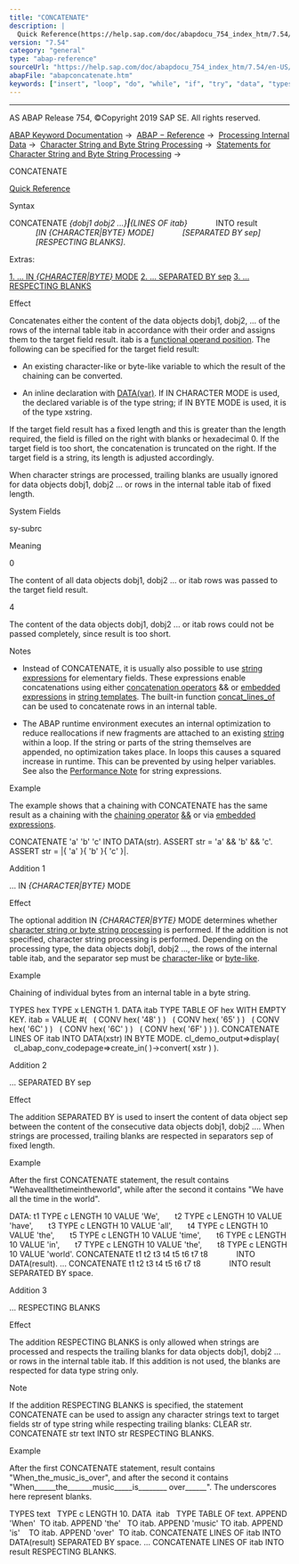 ```yaml
---
title: "CONCATENATE"
description: |
  Quick Reference(https://help.sap.com/doc/abapdocu_754_index_htm/7.54/en-US/abapconcatenate_shortref.htm) Syntax CONCATENATE dobj1 dobj2 ...LINES OF itab INTO result IN CHARACTERBYTE MODE SEPARATED BY sep RESPECTING BLANKS. Extras: 1. ... IN CHAR
version: "7.54"
category: "general"
type: "abap-reference"
sourceUrl: "https://help.sap.com/doc/abapdocu_754_index_htm/7.54/en-US/abapconcatenate.htm"
abapFile: "abapconcatenate.htm"
keywords: ["insert", "loop", "do", "while", "if", "try", "data", "types", "internal-table", "abapconcatenate"]
---
```


* * *

AS ABAP Release 754, ©Copyright 2019 SAP SE. All rights reserved.

[ABAP Keyword Documentation](https://help.sap.com/doc/abapdocu_754_index_htm/7.54/en-US/abenabap.htm) →  [ABAP − Reference](https://help.sap.com/doc/abapdocu_754_index_htm/7.54/en-US/abenabap_reference.htm) →  [Processing Internal Data](https://help.sap.com/doc/abapdocu_754_index_htm/7.54/en-US/abenabap_data_working.htm) →  [Character String and Byte String Processing](https://help.sap.com/doc/abapdocu_754_index_htm/7.54/en-US/abenabap_data_string.htm) →  [Statements for Character String and Byte String Processing](https://help.sap.com/doc/abapdocu_754_index_htm/7.54/en-US/abenstring_processing_statements.htm) → 

CONCATENATE

[Quick Reference](https://help.sap.com/doc/abapdocu_754_index_htm/7.54/en-US/abapconcatenate_shortref.htm)

Syntax

CONCATENATE *{*dobj1 dobj2 ...*}**|**{*LINES OF itab*}*
            INTO result
            *\[*IN *{*CHARACTER*|*BYTE*}* MODE*\]*
            *\[*SEPARATED BY sep*\]*
            *\[*RESPECTING BLANKS*\]*.

Extras:

[1\. ... IN *{*CHARACTER*|*BYTE*}* MODE](#!ABAP_ADDITION_1@1@)
[2\. ... SEPARATED BY sep](#!ABAP_ADDITION_2@2@)
[3\. ... RESPECTING BLANKS](#!ABAP_ADDITION_3@3@)

Effect

Concatenates either the content of the data objects dobj1, dobj2, ... of the rows of the internal table itab in accordance with their order and assigns them to the target field result. itab is a [functional operand position](https://help.sap.com/doc/abapdocu_754_index_htm/7.54/en-US/abenfunctional_position_glosry.htm "Glossary Entry"). The following can be specified for the target field result:

-   An existing character-like or byte-like variable to which the result of the chaining can be converted.
    
-   An inline declaration with [DATA(var)](https://help.sap.com/doc/abapdocu_754_index_htm/7.54/en-US/abendata_inline.htm). If IN CHARACTER MODE is used, the declared variable is of the type string; if IN BYTE MODE is used, it is of the type xstring.
    

If the target field result has a fixed length and this is greater than the length required, the field is filled on the right with blanks or hexadecimal 0. If the target field is too short, the concatenation is truncated on the right. If the target field is a string, its length is adjusted accordingly.

When character strings are processed, trailing blanks are usually ignored for data objects dobj1, dobj2 ... or rows in the internal table itab of fixed length.

System Fields

sy-subrc

Meaning

0

The content of all data objects dobj1, dobj2 ... or itab rows was passed to the target field result.

4

The content of the data objects dobj1, dobj2 ... or itab rows could not be passed completely, since result is too short.

Notes

-   Instead of CONCATENATE, it is usually also possible to use [string expressions](https://help.sap.com/doc/abapdocu_754_index_htm/7.54/en-US/abapcompute_string.htm) for elementary fields. These expressions enable concatenations using either [concatenation operators](https://help.sap.com/doc/abapdocu_754_index_htm/7.54/en-US/abenconcatenation_operator_glosry.htm "Glossary Entry") && or [embedded expressions](https://help.sap.com/doc/abapdocu_754_index_htm/7.54/en-US/abenstring_templates_expressions.htm) in [string templates](https://help.sap.com/doc/abapdocu_754_index_htm/7.54/en-US/abenstring_templates.htm). The built-in function [concat\_lines\_of](https://help.sap.com/doc/abapdocu_754_index_htm/7.54/en-US/abenconcatenation_functions.htm) can be used to concatenate rows in an internal table.
    
-   The ABAP runtime environment executes an internal optimization to reduce reallocations if new fragments are attached to an existing [string](https://help.sap.com/doc/abapdocu_754_index_htm/7.54/en-US/abenstring_glosry.htm "Glossary Entry") within a loop. If the string or parts of the string themselves are appended, no optimization takes place. In loops this causes a squared increase in runtime. This can be prevented by using helper variables. See also the [Performance Note](https://help.sap.com/doc/abapdocu_754_index_htm/7.54/en-US/abenstring_expr_perfo.htm) for string expressions.
    

Example

The example shows that a chaining with CONCATENATE has the same result as a chaining with the [chaining operator](https://help.sap.com/doc/abapdocu_754_index_htm/7.54/en-US/abenconcatenation_operator_glosry.htm "Glossary Entry") [&&](https://help.sap.com/doc/abapdocu_754_index_htm/7.54/en-US/abenstring_operators.htm) or via [embedded expressions](https://help.sap.com/doc/abapdocu_754_index_htm/7.54/en-US/abenstring_templates_expressions.htm).

CONCATENATE 'a' 'b' 'c' INTO DATA(str).
ASSERT str = 'a' && 'b' && 'c'.
ASSERT str = |{ 'a' }{ 'b' }{ 'c' }|.

Addition 1

... IN *{*CHARACTER*|*BYTE*}* MODE

Effect

The optional addition IN *{*CHARACTER*|*BYTE*}* MODE determines whether [character string or byte string processing](https://help.sap.com/doc/abapdocu_754_index_htm/7.54/en-US/abenstring_processing_statements.htm) is performed. If the addition is not specified, character string processing is performed. Depending on the processing type, the data objects dobj1, dobj2 ..., the rows of the internal table itab, and the separator sep must be [character-like](https://help.sap.com/doc/abapdocu_754_index_htm/7.54/en-US/abencharlike_data_object_glosry.htm "Glossary Entry") or [byte-like](https://help.sap.com/doc/abapdocu_754_index_htm/7.54/en-US/abenbyte_like_data_object_glosry.htm "Glossary Entry").

Example

Chaining of individual bytes from an internal table in a byte string.

TYPES hex TYPE x LENGTH 1.
DATA itab TYPE TABLE OF hex WITH EMPTY KEY.
itab = VALUE #(
  ( CONV hex( '48' ) )
  ( CONV hex( '65' ) )
  ( CONV hex( '6C' ) )
  ( CONV hex( '6C' ) )
  ( CONV hex( '6F' ) ) ).
CONCATENATE LINES OF itab INTO DATA(xstr) IN BYTE MODE.
cl\_demo\_output=>display(
  cl\_abap\_conv\_codepage=>create\_in( )->convert( xstr ) ).

Addition 2

... SEPARATED BY sep

Effect

The addition SEPARATED BY is used to insert the content of data object sep between the content of the consecutive data objects dobj1, dobj2 .... When strings are processed, trailing blanks are respected in separators sep of fixed length.

Example

After the first CONCATENATE statement, the result contains "Wehaveallthetimeintheworld", while after the second it contains "We have all the time in the world".

DATA: t1 TYPE c LENGTH 10 VALUE 'We',
      t2 TYPE c LENGTH 10 VALUE 'have',
      t3 TYPE c LENGTH 10 VALUE 'all',
      t4 TYPE c LENGTH 10 VALUE 'the',
      t5 TYPE c LENGTH 10 VALUE 'time',
      t6 TYPE c LENGTH 10 VALUE 'in',
      t7 TYPE c LENGTH 10 VALUE 'the',
      t8 TYPE c LENGTH 10 VALUE 'world'.
CONCATENATE t1 t2 t3 t4 t5 t6 t7 t8
            INTO DATA(result).
...
CONCATENATE t1 t2 t3 t4 t5 t6 t7 t8
            INTO result SEPARATED BY space.

Addition 3

... RESPECTING BLANKS

Effect

The addition RESPECTING BLANKS is only allowed when strings are processed and respects the trailing blanks for data objects dobj1, dobj2 ... or rows in the internal table itab. If this addition is not used, the blanks are respected for data type string only.

Note

If the addition RESPECTING BLANKS is specified, the statement CONCATENATE can be used to assign any character strings text to target fields str of type string while respecting trailing blanks: CLEAR str. CONCATENATE str text INTO str RESPECTING BLANKS.

Example

After the first CONCATENATE statement, result contains "When\_the\_music\_is\_over", and after the second it contains "When\_\_\_\_\_\_the\_\_\_\_\_\_\_music\_\_\_\_\_is\_\_\_\_\_\_\_\_ over\_\_\_\_\_\_". The underscores here represent blanks.

TYPES text   TYPE c LENGTH 10.
DATA  itab   TYPE TABLE OF text.
APPEND 'When'  TO itab.
APPEND 'the'   TO itab.
APPEND 'music' TO itab.
APPEND 'is'    TO itab.
APPEND 'over'  TO itab.
CONCATENATE LINES OF itab INTO DATA(result) SEPARATED BY space.
...
CONCATENATE LINES OF itab INTO result RESPECTING BLANKS.